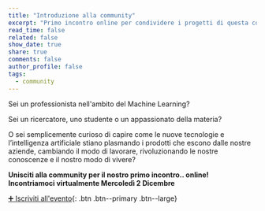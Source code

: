 ```yaml
---
title: "Introduzione alla community"
excerpt: "Primo incontro online per condividere i progetti di questa community"
read_time: false
related: false
show_date: true
share: true
comments: false
author_profile: false
tags:
  - community
---
```


Sei un professionista nell'ambito del Machine Learning?

Sei un ricercatore, uno studente o un appassionato della materia?

O sei semplicemente curioso di capire come le nuove tecnologie e l’intelligenza artificiale stiano plasmando i prodotti che escono dalle nostre aziende, cambiando il modo di lavorare, rivoluzionando le nostre conoscenze e il nostro modo di vivere?

**Unisciti alla community per il nostro primo incontro.. online!**
**Incontriamoci virtualmente Mercoledì 2 Dicembre**

[➕ Iscriviti all'evento](#link){: .btn .btn--primary .btn--large}

